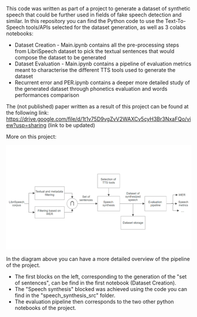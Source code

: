 This code was written as part of a project to generate a dataset of synthetic speech that could be further used in fields of fake speech detection and similar. In this repository you can find the Python code to use the Text-To-Speech tools/APIs selected for the dataset generation, as well as 3 colabs notebooks:
- Dataset Creation - Main.ipynb contains all the pre-processing steps from LibriSpeech dataset to pick the textual sentences that would compose the dataset to be generated
- Dataset Evaluation - Main.ipynb contains a pipeline of evaluation metrics meant to characterise the different TTS tools used to generate the dataset
- Recurrent error and PER.ipynb contains a deeper more detailed study of the generated dataset through phonetics evaluation and words performances comparison

The (not published) paper written as a result of this project can be found at the following link: <br />
https://drive.google.com/file/d/1t1v75D9vgZvV2WAXCv5cyH3Br3NxaFQo/view?usp=sharing
(link to be updated)

More on this project:

![Block Diagram](img_readme/block_diagram.png)

In the diagram above you can have a more detailed overview of the pipeline of the project. 
- The first blocks on the left, corresponding to the generation of the "set of sentences", can be find in the first notebook (Dataset Creation).
- The "Speech synthesis" blocked was achieved using the code you can find in the "speech_synthesis_src" folder.
- The evaluation pipeline then corresponds to the two other python notebooks of the project.